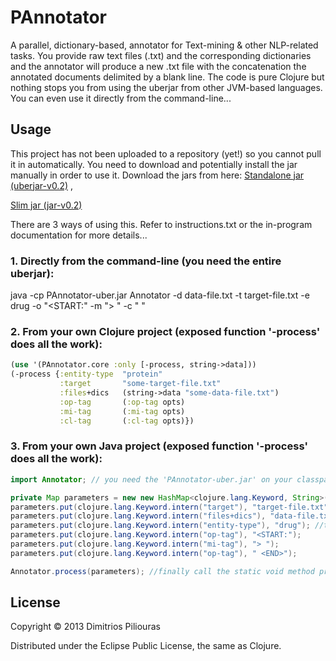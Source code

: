 # PAnnotator
A parallel, dictionary-based, annotator for Text-mining & other NLP-related tasks. You provide raw text files (.txt) and the corresponding dictionaries and the annotator will produce a new .txt file with the concatenation the annotated documents delimited by a blank line.
The code is pure Clojure but nothing stops you from using the uberjar from other JVM-based languages. You can even use it directly from the command-line...

## Usage
This project has not been  uploaded to a repository (yet!) so you cannot pull it in automatically. You need to download and potentially install the jar manually in order to use it.
Download the jars from here:
 <a href="annotator-clj/bin/PAnnotator-uber.jar">Standalone jar (uberjar-v0.2)</a> ,
 
 <a href="annotator-clj/bin/PAnnotator.jar">Slim jar (jar-v0.2)</a> 

There are 3 ways of using this. Refer to instructions.txt or the in-program documentation for more details...

### 1. Directly from the command-line (you need the entire uberjar):

java -cp PAnnotator-uber.jar Annotator -d data-file.txt -t target-file.txt -e drug -o "<START:" -m "> " -c " <END>"  

### 2. From your own Clojure project (exposed function '-process' does all the work):

```clojure
(use '(PAnnotator.core :only [-process, string->data]))
(-process {:entity-type  "protein"  
           :target       "some-target-file.txt"
           :files+dics   (string->data "some-data-file.txt")
           :op-tag       (:op-tag opts)
           :mi-tag       (:mi-tag opts)
           :cl-tag       (:cl-tag opts)})
```           

### 3. From your own Java project (exposed function '-process' does all the work): 

```java
import Annotator; // you need the 'PAnnotator-uber.jar' on your classpath or the PAnnotator.jar plus clojure.jar

private Map parameters = new new HashMap<clojure.lang.Keyword, String>();    //first we need the map with the appropriate arguments
parameters.put(clojure.lang.Keyword.intern("target"), "target-file.txt");    //example target-file
parameters.put(clojure.lang.Keyword.intern("files+dics"), "data-file.txt"); //example data-file
parameters.put(clojure.lang.Keyword.intern("entity-type"), "drug"); //this arg is optional ("default" will be used if missing)
parameters.put(clojure.lang.Keyword.intern("op-tag"), "<START:");
parameters.put(clojure.lang.Keyword.intern("mi-tag"), "> ");
parameters.put(clojure.lang.Keyword.intern("op-tag"), " <END>");

Annotator.process(parameters); //finally call the static void method process(java.util.Map m);
```  

## License

Copyright © 2013 Dimitrios Piliouras

Distributed under the Eclipse Public License, the same as Clojure.
